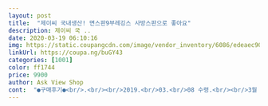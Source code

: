 ```yaml
---
layout: post 
title:  "제이씨 국내생산! 면스판9부레깅스 사방스판으로 좋아요" 
description: 제이씨 국 ..
date: 2020-03-19 06:10:16 
img: https://static.coupangcdn.com/image/vendor_inventory/6086/edeaec9013ea9b04b117426036e94e242ae042bfe8c047791ffd3cf788ba.jpg 
linkUrl: https://coupa.ng/buGY43 
categories: [1001] 
color: ff1744 
price: 9900 
author: Ask View Shop 
cont:  "●구매후기●<br/>.<br/><br/>2019.<br/>03.<br/>08 수령.<br/><br/>3월 4일에 주문해서 3월 8일에 받았어요.<br/><br/>3월 8일 주문해서 4월 3일에 리뷰 남겨요.<br/><br/>9,900원 주고 구매 했는데 차라리 9,900원 짜리 하나 제대로 된걸로 구매 하는게 100배 낫습니다.<br/><br/>FREE와 XL사이즈가 있는데 딱 달라붙게 입으려는게 아니고 핏 같은거 필요없으니까 낙낙하게 입고 싶어서 XL로 구매했어요.<br/><br/>~04.<br/>03에 리뷰올림.<br/><br/>✔️배송.<br/> ★☆☆☆☆<br/>✔️사이즈☆☆☆☆☆<br/>✔️색상.<br/> ★.<br/> ★☆☆☆<br/>간절기에 외출할때 입어도 될것 같아요.<br/><br/>거기다 다리 길이는 되게 길어요.<br/><br/>국산인데 이 가격이란 더 맘에 들었어요<br/>그게 아니고서 이게 만족될리가.<br/>.<br/>없다고 봅니다.<br/>.<br/><br/>그냥 화면에서 보이는 그대로예요.<br/><br/>그레이 색상은 멜란지 느낌이라 괜찮긴한데 사이즈가.<br/>.<br/>ㅎ<br/>근데 화이트색상은 생각했던 것 보다 너무 별로 ㅋㅋㅋ<br/>나머지 색상들은 그냥 기본은 할겁니다.<br/><br/>다리부분은 괜찮은데 밑위 부분이 ;;;;<br/>당일 제외하고 4일 걸렸네요.<br/>.<br/><br/>도톰하니 좋아요<br/>돈아깝네요.<br/>.<br/><br/>만약 구매하시는 분들 고민중이시라면 화이트는 구매하지 마세요.<br/><br/>면 재질도 좀 싸구려 면재질.<br/>.<br/> 그러니까 이 정도로 싸겠죠.<br/><br/>발목, 종아리 부근이 쭈글쭈글해져선 진짜 보기싫은데 밑위가 엄청 길어서 위로 추켜올려도 소용없는 ㅋㅋㅋㅋ<br/>배송 엄청 느립니다.<br/><br/>아니면 몇 천원 더 주고 좋은걸로 사세요 ㅠ<br/>안맞아서 흘러내리는 그런 느낌이 아니라 고무줄이 있어서 허리에는 걸쳐있는데 밑위 부분이 붕 떠서는... <br/> 하여튼 생전 처음보는 핏이었습니다... <br/>.<br/><br/>약간 배기팬츠 버전 레깅스 같은 .<br/>.<br/>이상한 ... <br/>.<br/><br/>어차피 여름용으로 산건 아니라 더 흡족하네요.<br/><br/>완전 면이라 그른가? 암튼 잘 늘어나지 않고 사이즈가 작게 나온것 같아요ㅠㅠ<br/>음... <br/>.<br/>그냥그래요ㅠㅠ<br/>임부복 레깅스 마냥 너무 신축성 없이 크더라구요.<br/><br/>있으면 입겠지 싶었는데 안 입게 돼요.<br/><br/>저는 화이트+그레이로 주문했는데 주문목록에는 없지만 판매자에게 따로 부탁드려서 그렇게 받았어요.<br/><br/>정성껏 작성한 리얼리뷰 확인하시고 현명한 소비에 도움이 되시길 바래요.<br/><br/>제가 키 168인데 저한테 길 정도면 저보다 키 작은 사람들은 발토시 될 수준.<br/><br/>진짜 희한합니다.<br/><br/>쨍한 색인데 좀 촌스러워 보이더라구요.<br/><br/>처음 받고서 입어보고 단 한번도 입은 적 없어요.<br/>.<br/><br/>" 
---
```

